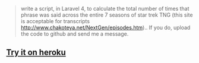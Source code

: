 > write a script, in Laravel 4, to calculate the total number of times that phrase was said across the entire 7 seasons of star trek TNG (this site is acceptable for transcripts http://www.chakoteya.net/NextGen/episodes.htm).. If you do, upload the code to github and send me a message.

## [Try it on heroku](http://tranquil-thicket-7731.herokuapp.com/)